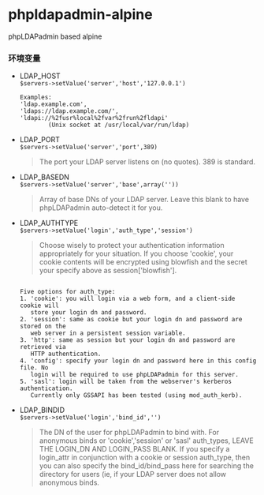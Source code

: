 # phpldapadmin-alpine

phpLDAPadmin based alpine

### 环境变量

 - LDAP_HOST  
   `$servers->setValue('server','host','127.0.0.1')`  
   ```
   Examples:
   'ldap.example.com',
   'ldaps://ldap.example.com/',
   'ldapi://%2fusr%local%2fvar%2frun%2fldapi'
           (Unix socket at /usr/local/var/run/ldap)
   ```

 - LDAP_PORT  
   `$servers->setValue('server','port',389)`  
   >The port your LDAP server listens on (no quotes). 389 is standard.

 - LDAP_BASEDN  
   `$servers->setValue('server','base',array(''))`  
   >Array of base DNs of your LDAP server. Leave this blank to have phpLDAPadmin
   auto-detect it for you.

 - LDAP_AUTHTYPE  
   `$servers->setValue('login','auth_type','session')`  
   >Choose wisely to protect your authentication information appropriately for
   your situation. If you choose 'cookie', your cookie contents will be
   encrypted using blowfish and the secret your specify above as
   session['blowfish'].
   
   ```

   Five options for auth_type:
   1. 'cookie': you will login via a web form, and a client-side cookie will
      store your login dn and password.
   2. 'session': same as cookie but your login dn and password are stored on the
      web server in a persistent session variable.
   3. 'http': same as session but your login dn and password are retrieved via
      HTTP authentication.
   4. 'config': specify your login dn and password here in this config file. No
      login will be required to use phpLDAPadmin for this server.
   5. 'sasl': login will be taken from the webserver's kerberos authentication.
      Currently only GSSAPI has been tested (using mod_auth_kerb).
   ```

 - LDAP_BINDID  
   `$servers->setValue('login','bind_id','')`  
   >The DN of the user for phpLDAPadmin to bind with. For anonymous binds or
   'cookie','session' or 'sasl' auth_types, LEAVE THE LOGIN_DN AND LOGIN_PASS
   BLANK. If you specify a login_attr in conjunction with a cookie or session
   auth_type, then you can also specify the bind_id/bind_pass here for searching
   the directory for users (ie, if your LDAP server does not allow anonymous
   binds.
